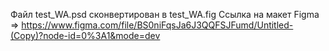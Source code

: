 Файл test_WA.psd сконвертирован в test_WA.fig
Ссылка на макет Figma => https://www.figma.com/file/BS0niFqsJa6J3QQFSJFumd/Untitled-(Copy)?node-id=0%3A1&mode=dev 